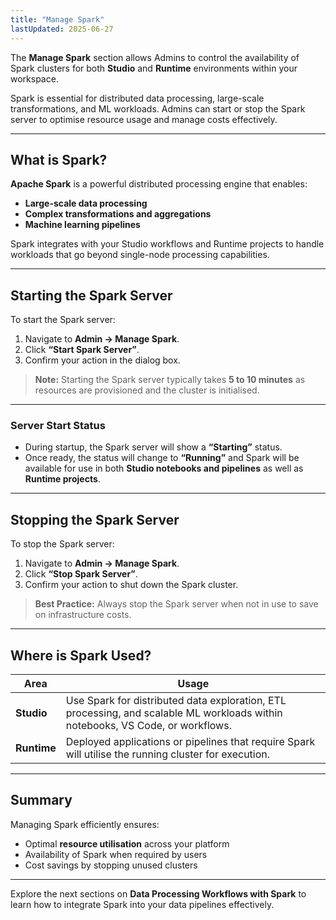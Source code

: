 ```yaml
---
title: "Manage Spark"
lastUpdated: 2025-06-27
---
```



The **Manage Spark** section allows Admins to control the availability of Spark clusters for both **Studio** and **Runtime** environments within your workspace.

Spark is essential for distributed data processing, large-scale transformations, and ML workloads. Admins can start or stop the Spark server to optimise resource usage and manage costs effectively.

---

## What is Spark?

**Apache Spark** is a powerful distributed processing engine that enables:

- **Large-scale data processing**  
- **Complex transformations and aggregations**  
- **Machine learning pipelines**  

Spark integrates with your Studio workflows and Runtime projects to handle workloads that go beyond single-node processing capabilities.

---

## Starting the Spark Server

To start the Spark server:

1. Navigate to **Admin → Manage Spark**.  
2. Click **“Start Spark Server”**.  
3. Confirm your action in the dialog box.

> **Note:** Starting the Spark server typically takes **5 to 10 minutes** as resources are provisioned and the cluster is initialised.

---

### Server Start Status

- During startup, the Spark server will show a **“Starting”** status.  
- Once ready, the status will change to **“Running”** and Spark will be available for use in both **Studio notebooks and pipelines** as well as **Runtime projects**.

---

## Stopping the Spark Server

To stop the Spark server:

1. Navigate to **Admin → Manage Spark**.  
2. Click **“Stop Spark Server”**.  
3. Confirm your action to shut down the Spark cluster.

> **Best Practice:** Always stop the Spark server when not in use to save on infrastructure costs.

---

## Where is Spark Used?

| **Area**  | **Usage** |
|-----------|-----------|
| **Studio** | Use Spark for distributed data exploration, ETL processing, and scalable ML workloads within notebooks, VS Code, or workflows. |
| **Runtime** | Deployed applications or pipelines that require Spark will utilise the running cluster for execution. |

---

## Summary

Managing Spark efficiently ensures:

- Optimal **resource utilisation** across your platform  
- Availability of Spark when required by users  
- Cost savings by stopping unused clusters

---

Explore the next sections on **Data Processing Workflows with Spark** to learn how to integrate Spark into your data pipelines effectively.
